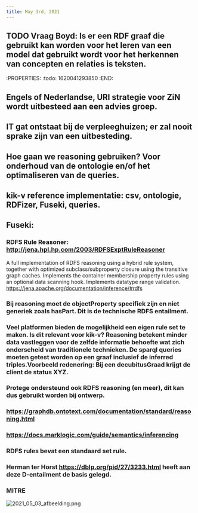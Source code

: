 ```yaml
---
title: May 3rd, 2021
---
```


## TODO Vraag Boyd: Is er een RDF graaf die gebruikt kan worden voor het leren van een model dat gebruikt wordt voor het herkennen van concepten en relaties is teksten.
:PROPERTIES:
:todo: 1620041293850
:END:
## Engels of Nederlandse, URI strategie voor ZiN wordt uitbesteed aan een advies groep.
## IT gat ontstaat bij de verpleeghuizen; er zal nooit sprake zijn van een uitbesteding.
## Hoe gaan we reasoning gebruiken? Voor onderhoud van de ontologie en/of het optimaliseren van de queries.
## kik-v reference implementatie: csv, ontologie, RDFizer, Fuseki, queries.
## Fuseki:
### RDFS Rule Reasoner: http://jena.hpl.hp.com/2003/RDFSExptRuleReasoner
A full implementation of RDFS reasoning using a hybrid rule system, together with optimized subclass/subproperty closure using the transitive graph caches. Implements the container membership property rules using an optional data scanning hook. Implements datatype range validation.
https://jena.apache.org/documentation/inference/#rdfs
### Bij reasoning moet de objectProperty specifiek zijn en niet generiek zoals hasPart. Dit is de technische RDFS entailment.
### Veel platformen bieden de mogelijkheid een eigen **rule set** te maken. Is dit relevant voor kik-v? Reasoning betekent minder data vastleggen voor de zelfde informatie behoefte wat zich onderscheid van traditionele technieken. De sparql queries moeten getest worden op een graaf inclusief de inferred triples.Voorbeeld redenering: Bij een decubitusGraad krijgt de client de status XYZ.
### Protege ondersteund ook RDFS reasoning (en meer), dit kan dus gebruikt worden bij ontwerp.
### https://graphdb.ontotext.com/documentation/standard/reasoning.html
### https://docs.marklogic.com/guide/semantics/inferencing
### RDFS rules bevat een standaard set rule.
###
### Herman ter Horst https://dblp.org/pid/27/3233.html heeft aan deze D-entailment de basis gelegd.
### MITRE
![2021_05_03_afbeelding.png](https://cdn.logseq.com/%2F8f1ae382-5f18-4f77-89b5-10a6cfda69c53d467a3e-d08e-4100-8c5c-68ec6311868b2021_05_03_afbeelding.png?Expires=4773659492&Signature=bloM7z7y9CYcGGJtSim3SYvR6r9VUvfUroyW7TuBKKBiJ0l9vD2KvvL8l25-F-P3~mi3KIzFxzyrc7zhHgJmeGND1Qcib8jcoiNlEggKXb3sKPu05BsCVMzpysBplRwCZrlPlx6SKqfAan5OPuo0zqOV7TdI7yr09ZO4RQqw9kh2Wa5GHcBNCdKQBaNEdm8RGbAdTj7Oumca2t2YhBkl7C-MJySVIGGWAUrddw1nuu8FSREclqJV07~YFKECztnoIES-nxW4tGpZg1Qx6Lz80vrWi0QzQQPY43KRWvxqNMiS5XcJbDFbjPZUflLPR--4YSOYsN9OL3fXKV-8TBexvQ__&Key-Pair-Id=APKAJE5CCD6X7MP6PTEA)
###

